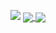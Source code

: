 <p align="center">
  <img src="bully.gif" />
  <a href="https://github.com/asianjack19/github-readme-stats">
    <img align="center" src="https://github-readme-stats.vercel.app/api/pin/?username=asianjack19&repo=github-readme-stats" />
  </a>
  <a href="https://github.com/asianjack19/convoychat">
    <img align="center" src="https://github-readme-stats.vercel.app/api/pin/?username=asianjack19&repo=convoychat" />
  </a>
</p>